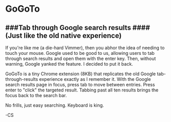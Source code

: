 GoGoTo
===

###Tab through Google search results
####(Just like the old native experience)
---

If you're like me (a die-hard Vimmer), then you abhor the idea of needing to touch your mouse. Google used to be good to us, allowing users to tab through search results and open them with the enter key. Then, without warning, Google yanked the feature. I decided to put it back.

GoGoTo is a tiny Chrome extension (8KB) that replicates the old Google tab-through-results experience exactly as I remember it. With the Google search results page in focus, press tab to move between entries. Press enter to "click" the targeted result. Tabbing past all ten results brings the focus back to the search bar.

No frills, just easy searching. Keyboard is king.

-CS
